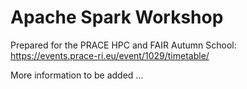 # Apache Spark Workshop

Prepared for the PRACE HPC and FAIR Autumn School: https://events.prace-ri.eu/event/1029/timetable/

More information to be added ...